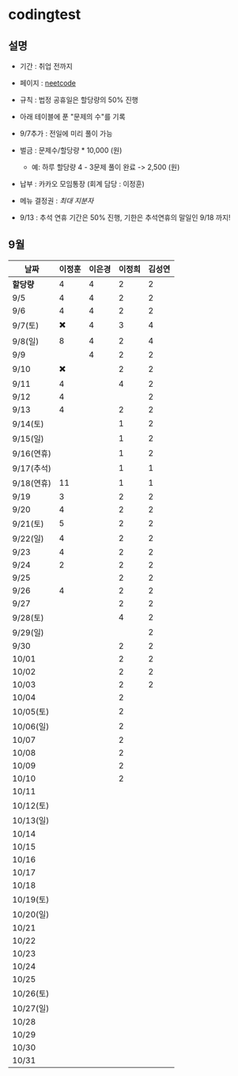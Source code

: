# codingtest

## 설명
- 기간 : 취업 전까지 

- 페이지 : [neetcode](https://neetcode.io/roadmap)
- 규칙 : 
    법정 공휴일은 할당량의 50% 진행
- 아래 테이블에 푼 "문제의 수"를 기록
- 9/7추가 : 전일에 미리 풀이 가능

- 벌금 : 문제수/할당량 * 10,000 (원)
    - 예: 하루 할당량 4 - 3문제 풀이 완료 -> 2,500 (원)

- 납부 : 카카오 모임통장 (회계 담당 : 이정훈)
- 메뉴 결정권 : *최대 지분자*

- 9/13 : 추석 연휴 기간은 50% 진행, 기한은 추석연휴의 말일인 9/18 까지! 

## 9월

| 날짜 | 이정훈 | 이은경 | 이정희 | 김성연 |
|------|---------|-----------|-----------|-----------|
| **할당량** | 4 | 4 | 2 | 2 | 
| 9/5 | 4 | 4 | 2 | 2 
| 9/6 | 4 | 4 | 2 | 2
| 9/7(토) | ✖️ | 4 | 3 | 4
| 9/8(일) | 8 | 4 | 2 | 4
| 9/9 |  | 4 | 2 | 2
| 9/10 | ✖️ |  | 2 | 2
| 9/11 | 4 |  | 4 | 2
| 9/12 | 4 |  |  | 2
| 9/13 | 4 |  | 2 | 2
| 9/14(토) |  |  | 1 | 2
| 9/15(일) |  |  | 1 | 2
| 9/16(연휴) |  |  | 1 | 2
| 9/17(추석) |  |  | 1 | 1
| 9/18(연휴) | 11 |  | 1 | 1
| 9/19 | 3 |  | 2 | 2
| 9/20 | 4 |  | 2 | 2
| 9/21(토) |5 |  | 2 | 2
| 9/22(일) |4 |  | 2 | 2
| 9/23 | 4 |  | 2 | 2
| 9/24 | 2 |  | 2 | 2
| 9/25 |  |  | 2 | 2
| 9/26 | 4 |  | 2 | 2
| 9/27 |  |  | 2 | 2
| 9/28(토) |  |  | 4 | 2
| 9/29(일) |  |  |  | 2
| 9/30 |  |  | 2 | 2
| 10/01 |   |   | 2 | 2
| 10/02 |   |   | 2 | 2
| 10/03 |   |   | 2 | 2
| 10/04 |   |   | 2 | 
| 10/05(토) |   |   | 2 | 
| 10/06(일) |   |   | 2 | 
| 10/07 |   |   | 2 | 
| 10/08 |   |   | 2 | 
| 10/09 |   |   | 2 | 
| 10/10 |   |   | 2 | 
| 10/11 |   |   |   | 
| 10/12(토) |   |   |   | 
| 10/13(일) |   |   |   | 
| 10/14 |   |   |   | 
| 10/15 |   |   |   | 
| 10/16 |   |   |   | 
| 10/17 |   |   |   | 
| 10/18 |   |   |   | 
| 10/19(토) |   |   |   | 
| 10/20(일) |   |   |   | 
| 10/21 |   |   |   | 
| 10/22 |   |   |   | 
| 10/23 |   |   |   | 
| 10/24 |   |   |   | 
| 10/25 |   |   |   | 
| 10/26(토) |   |   |   | 
| 10/27(일) |   |   |   | 
| 10/28 |   |   |   | 
| 10/29 |   |   |   | 
| 10/30 |   |   |   | 
| 10/31 |   |   |   | 
##

